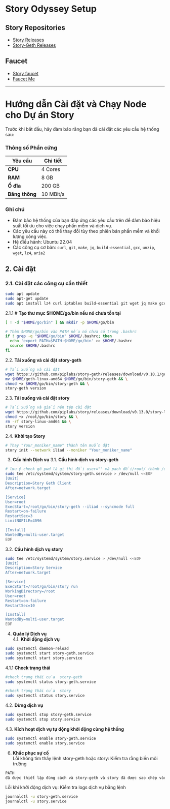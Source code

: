 # Story Odyssey Setup

## **Story Repositories**
- [Story Releases](https://github.com/piplabs/story/releases/)
- [Story-Geth Releases](https://github.com/piplabs/story-geth/releases)

## **Faucet**
- [Story faucet](https://faucet.story.foundation/)
- [Faucet Me](https://story.faucetme.pro/)
---

# Hướng dẫn Cài đặt và Chạy Node cho Dự án Story

Trước khi bắt đầu, hãy đảm bảo rằng bạn đã cài đặt các yêu cầu hệ thống sau:

### **Thông số Phần cứng**

| **Yêu cầu** | **Chi tiết** |
|-------------|--------------|
| **CPU**     | 4 Cores      |
| **RAM**     | 8 GB         |
| **Ổ đĩa**   | 200 GB       |
| **Băng thông** | 10 MBit/s  |

### **Ghi chú**

- Đảm bảo hệ thống của bạn đáp ứng các yêu cầu trên để đảm bảo hiệu suất tối ưu cho việc chạy phần mềm và dịch vụ.
- Các yêu cầu này có thể thay đổi tùy theo phiên bản phần mềm và khối lượng công việc.
- Hệ điều hành: Ubuntu 22.04
- Các công cụ cơ bản: `curl`, `git`, `make`, `jq`, `build-essential`, `gcc`, `unzip`, `wget`, `lz4`, `aria2`

## 2. Cài đặt

### 2.1. Cài đặt các công cụ cần thiết

```bash
sudo apt update
sudo apt-get update
sudo apt install lz4 curl iptables build-essential git wget jq make gcc nano tmux htop nvme-cli pkg-config libssl-dev libleveldb-dev tar clang bsdmainutils ncdu unzip libleveldb-dev -y
```
2.1.1 # **Tạo thư mục $HOME/go/bin nếu nó chưa tồn tại**
```bash
[ ! -d "$HOME/go/bin" ] && mkdir -p $HOME/go/bin

# Thêm $HOME/go/bin vào PATH nếu nó chưa có trong .bashrc
if ! grep -q "$HOME/go/bin" $HOME/.bashrc; then
  echo 'export PATH=$PATH:$HOME/go/bin' >> $HOME/.bashrc
  source $HOME/.bashrc
fi
````
2.2. **Tải xuống và cài đặt story-geth**
```bash
# Tải xuống và cài đặt
wget https://github.com/piplabs/story-geth/releases/download/v0.10.1/geth-linux-amd64 && \
mv $HOME/geth-linux-amd64 $HOME/go/bin/story-geth && \
chmod +x $HOME/go/bin/story-geth && \
story-geth version
````
2.3. **Tải xuống và cài đặt story**
```bash
# Tải xuống và giải nén tệp cài đặt
wget https://github.com/piplabs/story/releases/download/v0.13.0/story-linux-amd64 -O /root/go/bin/story && \
chmod +x /root/go/bin/story && \
rm -rf story-linux-amd64 && \
story version
````

2.4. **Khởi tạo Story**
```bash
# Thay "Your_moniker_name" thành tên muốn đặt
story init --network iliad --moniker "Your_moniker_name"
````
3. **Cấu hình Dịch vụ**
3.1. **Cấu hình dịch vụ story-geth**
```bash
# lưu ý check gõ pwd là gì thì đổi user="" và pach đổi/root/ thành /user/
sudo tee /etc/systemd/system/story-geth.service > /dev/null <<EOF
[Unit]
Description=Story Geth Client
After=network.target

[Service]
User=root
ExecStart=/root/go/bin/story-geth --iliad --syncmode full
Restart=on-failure
RestartSec=3
LimitNOFILE=4096

[Install]
WantedBy=multi-user.target
EOF
````
3.2. **Cấu hình dịch vụ story**
```bash
sudo tee /etc/systemd/system/story.service > /dev/null <<EOF
[Unit]
Description=Story Service
After=network.target

[Service]
ExecStart=/root/go/bin/story run
WorkingDirectory=/root
User=root
Restart=on-failure
RestartSec=10

[Install]
WantedBy=multi-user.target
EOF
````
4. **Quản lý Dịch vụ**  
4.1. **Khởi động dịch vụ**
```bash
sudo systemctl daemon-reload
sudo systemctl start story-geth.service
sudo systemctl start story.service
````
4.1.1 **Check trạng thái**
```bash
#check trạng thái của  story-geth
sudo systemctl status story-geth.service

#check trạng thái của  story
sudo systemctl status story.service
````
4.2. **Dừng dịch vụ**
```bash
sudo systemctl stop story-geth.service
sudo systemctl stop story.service
````
4.3. **Kích hoạt dịch vụ tự động khởi động cùng hệ thống**
```bash
sudo systemctl enable story-geth.service
sudo systemctl enable story.service
````
6. **Khắc phục sự cố**  
Lỗi không tìm thấy lệnh story-geth hoặc story: Kiểm tra rằng biến môi trường
```bash
PATH
đã được thiết lập đúng cách và story-geth và story đã được sao chép vào thư mục $HOME/go/bin chưa?
````
Lỗi khi khởi động dịch vụ: Kiểm tra logs dịch vụ bằng lệnh 
```bash
journalctl -u story-geth.service
journalctl -u story.service
````
